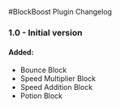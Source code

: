#BlockBoost Plugin Changelog

### 1.0 - Initial version
#### Added:
* Bounce Block
* Speed Multiplier Block
* Speed Addition Block
* Potion Block